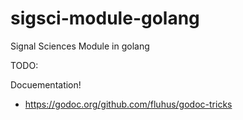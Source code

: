 # sigsci-module-golang
Signal Sciences Module in golang

TODO:

Docuementation!

* https://godoc.org/github.com/fluhus/godoc-tricks